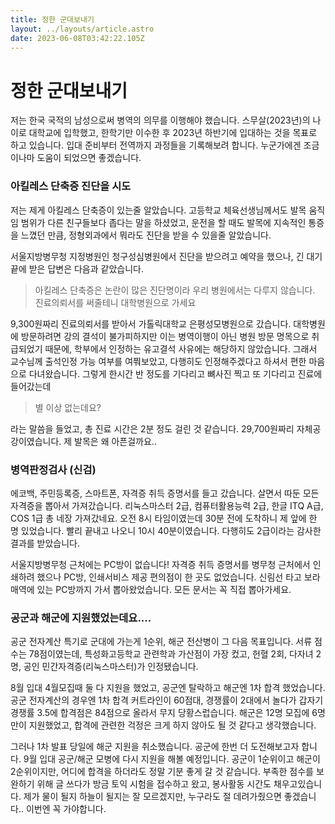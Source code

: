 ```yaml
---
title: 정한 군대보내기
layout: ../layouts/article.astro
date: 2023-06-08T03:42:22.105Z
---
```

# 정한 군대보내기

저는 한국 국적의 남성으로써 병역의 의무를 이행해야 했습니다. 스무살(2023년)의 나이로 대학교에 입학했고, 한학기만 이수한 후 2023년 하반기에 입대하는 것을 목표로 하고 있습니다. 입대 준비부터 전역까지 과정들을 기록해보려 합니다. 누군가에겐 조금이나마 도움이 되었으면 좋겠습니다.

### **아킬레스 단축증 진단을 시도**

저는 제게 아킬레스 단축증이 있는줄 알았습니다. 고등학교 체육선생님께서도 발목 움직임 범위가 다른 친구들보다 좁다는 말을 하셨었고, 운전을 할 때도 발목에 지속적인 통증을 느꼈던 만큼, 정형외과에서 뭐라도 진단을 받을 수 있을줄 알았습니다.

서울지방병무청 지정병원인 청구성심병원에서 진단을 받으려고 예약을 했으나, 긴 대기 끝에 받은 답변은 다음과 같았습니다.

> 아킬레스 단축증은 논란이 많은 진단명이라 우리 병원에서는 다루지 않습니다. 진료의뢰서를 써줄테니 대학병원으로 가세요

9,300원짜리 진료의뢰서를 받아서 가톨릭대학교 은평성모병원으로 갔습니다. 대학병원에 방문하려면 강의 결석이 불가피하지만 이는 병역이행이 아닌 병원 방문 명목으로 취급되었기 때문에, 학부에서 인정하는 유고결석 사유에는 해당하지 않았습니다. 그래서 교수님께 출석인정 가능 여부를 여쭤보았고, 다행히도 인정해주겠다고 하셔서 편한 마음으로 다녀왔습니다. 그렇게 한시간 반 정도를 기다리고 뼈사진 찍고 또 기다리고 진료에 들어갔는데

> 별 이상 없는데요?

라는 말씀을 들었고, 총 진료 시간은 2분 정도 걸린 것 같습니다. 29,700원짜리 자체공강이였습니다. 제 발목은 왜 아픈걸까요..

### **병역판정검사 (신검)**

에코백, 주민등록증, 스마트폰, 자격증 취득 증명서를 들고 갔습니다. 살면서 따둔 모든 자격증을 뽑아서 가져갔습니다. 리눅스마스터 2급, 컴퓨터활용능력 2급, 한글 ITQ A급, COS 1급 총 네장 가져갔네요. 오전 8시 타임이였는데 30분 전에 도착하니 제 앞에 한 명 있었습니다. 빨리 끝내고 나오니 10시 40분이였습니다. 다행히도 2급이라는 감사한 결과를 받았습니다.

서울지방병무청 근처에는 PC방이 없습니다! 자격증 취득 증명서를 병무청 근처에서 인쇄하려 했으나 PC방, 인쇄서비스 제공 편의점이 한 곳도 없었습니다. 신림선 타고 보라매역에 있는 PC방까지 가서 뽑아왔었습니다. 모든 문서는 꼭 직접 뽑아가세요.

### **공군과 해군에 지원했었는데요....**

공군 전자계산 특기로 군대에 가는게 1순위, 해군 전산병이 그 다음 목표입니다. 서류 점수는 78점이였는데, 특성화고등학교 관련학과 가산점이 가장 컸고, 헌혈 2회, 다자녀 2명, 공인 민간자격증(리눅스마스터)가 인정됐습니다.

8월 입대 4월모집때 둘 다 지원을 했었고, 공군엔 탈락하고 해군엔 1차 합격 했었습니다. 공군 전자계산의 경우엔 1차 합격 커트라인이 60점대, 경쟁률이 2대에서 놀다가 갑자기 경쟁률 3.5에 합격점은 84점으로 올라서 무지 당황스럽습니다. 해군은 12명 모집에 6명만이 지원했었고, 합격에 관련한 걱정은 크게 하지 않아도 될 것 같다고 생각했습니다.

그러나 1차 발표 당일에 해군 지원을 취소했습니다. 공군에 한번 더 도전해보고자 합니다. 9월 입대 공군/해군 모병에 다시 지원을 해볼 예정입니다. 공군이 1순위이고 해군이 2순위이지만, 어디에 합격을 하더라도 정말 기분 좋게 갈 것 같습니다. 부족한 점수를 보완하기 위해 글 쓰다가 방금 토익 시험을 접수하고 왔고, 봉사활동 시간도 채우고있습니다. 제가 물이 될지 하늘이 될지는 잘 모르겠지만, 누구라도 절 데려가줬으면 좋겠습니다.. 이번엔 꼭 가야합니다.
